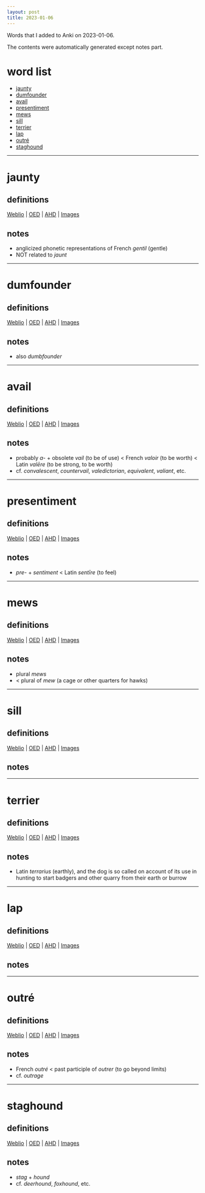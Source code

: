 ```yaml
---
layout: post
title: 2023-01-06
---
```


Words that I added to Anki on 2023-01-06.

The contents were automatically generated except notes part.
# word list
- [jaunty](#jaunty)
- [dumfounder](#dumfounder)
- [avail](#avail)
- [presentiment](#presentiment)
- [mews](#mews)
- [sill](#sill)
- [terrier](#terrier)
- [lap](#lap)
- [outré](#outré)
- [staghound](#staghound)

---

# jaunty
## definitions
[Weblio](https://ejje.weblio.jp/content_find?query=jaunty&searchType=exact)
|
[OED](https://www.oed.com/search?q=jaunty)
|
[AHD](https://www.ahdictionary.com/word/search.html?q=jaunty)
|
[Images](https://www.google.com/search?tbm=isch&q=jaunty)

## notes
- anglicized phonetic representations of French *gentil* (gentle)
- NOT related to *jaunt*

---

# dumfounder
## definitions
[Weblio](https://ejje.weblio.jp/content_find?query=dumfounder&searchType=exact)
|
[OED](https://www.oed.com/search?q=dumfounder)
|
[AHD](https://www.ahdictionary.com/word/search.html?q=dumfounder)
|
[Images](https://www.google.com/search?tbm=isch&q=dumfounder)

## notes
- also *dumbfounder*

---

# avail
## definitions
[Weblio](https://ejje.weblio.jp/content_find?query=avail&searchType=exact)
|
[OED](https://www.oed.com/search?q=avail)
|
[AHD](https://www.ahdictionary.com/word/search.html?q=avail)
|
[Images](https://www.google.com/search?tbm=isch&q=avail)

## notes
- probably *a-* + obsolete *vail* (to be of use) &lt; French *valoir* (to be worth) &lt; Latin *valēre* (to be strong, to be worth)
- cf. *convalescent*, *countervail*, *valedictorian*, *equivalent*, *valiant*, etc.

---

# presentiment
## definitions
[Weblio](https://ejje.weblio.jp/content_find?query=presentiment&searchType=exact)
|
[OED](https://www.oed.com/search?q=presentiment)
|
[AHD](https://www.ahdictionary.com/word/search.html?q=presentiment)
|
[Images](https://www.google.com/search?tbm=isch&q=presentiment)

## notes
- *pre-* + *sentiment* &lt; Latin *sentīre* (to feel)

---

# mews
## definitions
[Weblio](https://ejje.weblio.jp/content_find?query=mews&searchType=exact)
|
[OED](https://www.oed.com/search?q=mews)
|
[AHD](https://www.ahdictionary.com/word/search.html?q=mews)
|
[Images](https://www.google.com/search?tbm=isch&q=mews)

## notes
- plural *mews*
- &lt; plural of *mew* (a cage or other quarters for hawks)

---

# sill
## definitions
[Weblio](https://ejje.weblio.jp/content_find?query=sill&searchType=exact)
|
[OED](https://www.oed.com/search?q=sill)
|
[AHD](https://www.ahdictionary.com/word/search.html?q=sill)
|
[Images](https://www.google.com/search?tbm=isch&q=sill)

## notes

---

# terrier
## definitions
[Weblio](https://ejje.weblio.jp/content_find?query=terrier&searchType=exact)
|
[OED](https://www.oed.com/search?q=terrier)
|
[AHD](https://www.ahdictionary.com/word/search.html?q=terrier)
|
[Images](https://www.google.com/search?tbm=isch&q=terrier)

## notes
- Latin *terrarius* (earthly), and the dog is so called on account of its use in hunting to start badgers and other quarry from their earth or burrow

---

# lap
## definitions
[Weblio](https://ejje.weblio.jp/content_find?query=lap&searchType=exact)
|
[OED](https://www.oed.com/search?q=lap)
|
[AHD](https://www.ahdictionary.com/word/search.html?q=lap)
|
[Images](https://www.google.com/search?tbm=isch&q=lap)

## notes

---

# outré
## definitions
[Weblio](https://ejje.weblio.jp/content_find?query=outré&searchType=exact)
|
[OED](https://www.oed.com/search?q=outré)
|
[AHD](https://www.ahdictionary.com/word/search.html?q=outré)
|
[Images](https://www.google.com/search?tbm=isch&q=outré)

## notes
- French *outré* &lt; past participle of *outrer* (to go beyond limits)
- cf. *outrage*

---

# staghound
## definitions
[Weblio](https://ejje.weblio.jp/content_find?query=staghound&searchType=exact)
|
[OED](https://www.oed.com/search?q=staghound)
|
[AHD](https://www.ahdictionary.com/word/search.html?q=staghound)
|
[Images](https://www.google.com/search?tbm=isch&q=staghound)

## notes
- *stag* + *hound*
- cf. *deerhound*, *foxhound*, etc.

